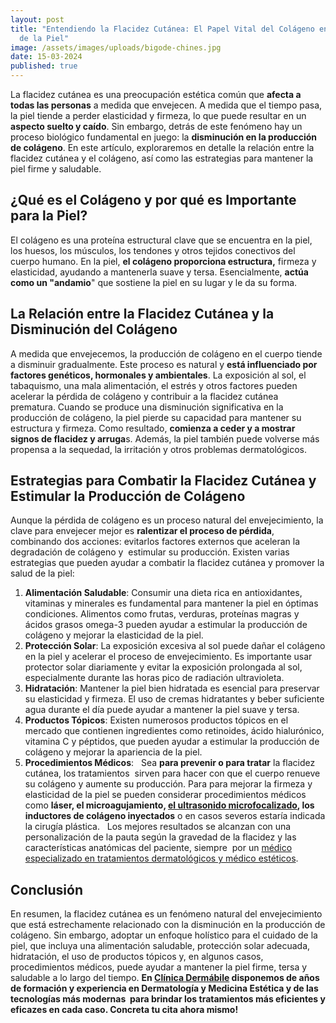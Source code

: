 ```yaml
---
layout: post
title: "Entendiendo la Flacidez Cutánea: El Papel Vital del Colágeno en la Salud
  de la Piel"
image: /assets/images/uploads/bigode-chines.jpg
date: 15-03-2024
published: true
---
```

La flacidez cutánea es una preocupación estética común que **afecta a todas las personas** a medida que envejecen. A medida que el tiempo pasa, la piel tiende a perder elasticidad y firmeza, lo que puede resultar en un **aspecto suelto y caído**. Sin embargo, detrás de este fenómeno hay un proceso biológico fundamental en juego: la **disminución en la producción de colágeno**. En este artículo, exploraremos en detalle la relación entre la flacidez cutánea y el colágeno, así como las estrategias para mantener la piel firme y saludable.



## ¿Qué es el Colágeno y por qué es Importante para la Piel?

El colágeno es una proteína estructural clave que se encuentra en la piel, los huesos, los músculos, los tendones y otros tejidos conectivos del cuerpo humano. En la piel, **el colágeno proporciona estructura,** firmeza y elasticidad, ayudando a mantenerla suave y tersa. Esencialmente, **actúa como un "andamio**" que sostiene la piel en su lugar y le da su forma.

## La Relación entre la Flacidez Cutánea y la Disminución del Colágeno

A medida que envejecemos, la producción de colágeno en el cuerpo tiende a disminuir gradualmente. Este proceso es natural y **está influenciado por factores genéticos, hormonales y ambientales**. La exposición al sol, el tabaquismo, una mala alimentación, el estrés y otros factores pueden acelerar la pérdida de colágeno y contribuir a la flacidez cutánea prematura. Cuando se produce una disminución significativa en la producción de colágeno, la piel pierde su capacidad para mantener su estructura y firmeza. Como resultado, **comienza a ceder y a mostrar signos de flacidez y arruga**s. Además, la piel también puede volverse más propensa a la sequedad, la irritación y otros problemas dermatológicos.



## Estrategias para Combatir la Flacidez Cutánea y Estimular la Producción de Colágeno

Aunque la pérdida de colágeno es un proceso natural del envejecimiento, la clave para envejecer mejor es **ralentizar el proceso de pérdida**, combinando dos acciones: evitarlos factores externos que aceleran la degradación de colágeno y  estimular su producción. Existen varias estrategias que pueden ayudar a combatir la flacidez cutánea y promover la salud de la piel:

1. **Alimentación Saludable**: Consumir una dieta rica en antioxidantes, vitaminas y minerales es fundamental para mantener la piel en óptimas condiciones. Alimentos como frutas, verduras, proteínas magras y ácidos grasos omega-3 pueden ayudar a estimular la producción de colágeno y mejorar la elasticidad de la piel.
2. **Protección Solar**: La exposición excesiva al sol puede dañar el colágeno en la piel y acelerar el proceso de envejecimiento. Es importante usar protector solar diariamente y evitar la exposición prolongada al sol, especialmente durante las horas pico de radiación ultravioleta.
3. **Hidratación**: Mantener la piel bien hidratada es esencial para preservar su elasticidad y firmeza. El uso de cremas hidratantes y beber suficiente agua durante el día puede ayudar a mantener la piel suave y tersa.
4. **Productos Tópicos**: Existen numerosos productos tópicos en el mercado que contienen ingredientes como retinoides, ácido hialurónico, vitamina C y péptidos, que pueden ayudar a estimular la producción de colágeno y mejorar la apariencia de la piel.
5. **Procedimientos Médicos**:   Sea **para prevenir o para tratar** la flacidez cutánea, los tratamientos  sirven para hacer con que el cuerpo renueve su colágeno y aumente su producción. Para para mejorar la firmeza y elasticidad de la piel se pueden considerar procedimientos médicos como **láser, el microagujamiento, [el ultrasonido microfocalizado](https://www.dermabile.es/tratamientos/lifting-facial/), los inductores de colágeno inyectados** o en casos severos estaría indicada la cirugía plástica.   Los mejores resultados se alcanzan con una personalización de la pauta según la gravedad de la flacidez y las características anatómicas del paciente, siempre  por un [médico especializado en tratamientos dermatológicos y médico estéticos](https://www.dermabile.es/vanessa-martins). 



## Conclusión

En resumen, la flacidez cutánea es un fenómeno natural del envejecimiento que está estrechamente relacionado con la disminución en la producción de colágeno. Sin embargo, adoptar un enfoque holístico para el cuidado de la piel, que incluya una alimentación saludable, protección solar adecuada, hidratación, el uso de productos tópicos y, en algunos casos, procedimientos médicos, puede ayudar a mantener la piel firme, tersa y saludable a lo largo del tiempo.  **En [Clínica Dermábile](https://www.dermabile.es/la-clinica) disponemos de años de formación y experiencia en Dermatología y Medicina Estética y de las tecnologías más modernas  para brindar los tratamientos más eficientes y eficazes en cada caso. Concreta tu cita ahora mismo!**